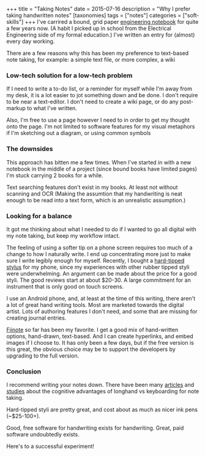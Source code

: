 +++
title = "Taking Notes"
date = 2015-07-16
description = "Why I prefer taking handwritten notes"
[taxonomies]
tags = ["notes"]
categories = ["soft-skills"]
+++
I've carrired a bound, grid paper [engineering notebook][bookfactory] for quite a few years now. (A habit I picked up in school from the Electrical Engineering side of my formal education.) I've written an entry for (almost) every day working.

There are a few reasons why this has been my preference to text-based note taking, for example: a simple text file, or more complex, a wiki

### Low-tech solution for a low-tech problem
If I need to write a to-do list, or a reminder for myself while I'm away from my desk, it is a lot easier to jot something down and be done. I don't require to be near a text-editor. I don't need to create a wiki page, or do any post-markup to what I've written.

Also, I'm free to use a page however I need to in order to get my thought onto the page. I'm not limited to software features for my visual metaphors if I'm sketching out a diagram, or using common symbols

### The downsides
This approach has bitten me a few times. When I've started in with a new notebook in the middle of a project (since bound books have limited pages) I'm stuck carrying 2 books for a while.

Text searching features don't exist in my books. At least not without scanning and OCR (Making the assumtion that my handwriting is neat enough to be read into a text form, which is an unrealistic assumption.)

### Looking for a balance
It got me thinking about what I needed to do if I wanted to go all digital with my note taking, but keep my workflow intact.

The feeling of using a softer tip on a phone screen requires too much of a change to how I naturally write. I end up concentrating more just to make sure I write legibly enough for myself. Recently, I bought a [hard-tipped stylus][amazon] for my phone, since my experiences with other rubber tipped styli were underwhelming. An argument can be made about the price for a good styli. The good reviews start at about $20-30. A large commitment for an instrument that is only good on touch screens.

I use an Android phone, and, at least at the time of this writing, there aren't a lot of great hand writing tools. Most are marketed towards the digital artist. Lots of authoring features I don't need, and some that are missing for creating journal entries.

[Fiinote][googleplay] so far has been my favorite. I get a good mix of hand-written options, hand-drawn, text-based. And I can create hyperlinks, and embed images if I choose to. It has only been a few days, but if the free version is this great, the obvious choice may be to support the developers by upgrading to the full version.

### Conclusion
I recommend writing your notes down. There have been many [articles][scientificamerican] and [studies][psychologicalscience] about the cognitive advantages of longhand vs keyboarding for note taking.

Hard-tipped styli are pretty great, and cost about as much as nicer ink pens (~$25-100+).

Good, free software for handwriting exists for handwriting. Great, paid software undoubtedly exists.

Here's to a successful experiment!

[bookfactory]: http://www.bookfactory.com/engineering-notebooks/engineering-notebooks.html

[amazon]: http://www.amazon.com/Adonit-Android-Samsung-Windows-Tablets/dp/B00R33ZYCG/ref=sr_1_1?s=pc&ie=UTF8&qid=1437058896&sr=1-1

[googleplay]: https://play.google.com/store/apps/details?id=com.fiistudio.fiinote

[scientificamerican]: http://www.scientificamerican.com/article/a-learning-secret-don-t-take-notes-with-a-laptop/

[psychologicalscience]: http://www.psychologicalscience.org/index.php/news/were-only-human/ink-on-paper-some-notes-on-note-taking.html

